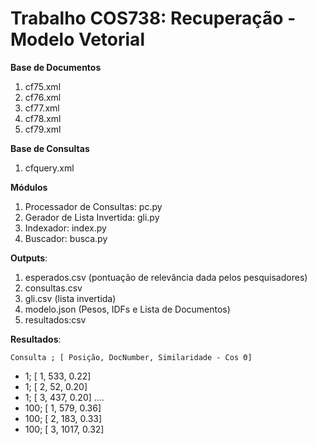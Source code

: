 # Trabalho COS738: Recuperação - Modelo Vetorial

**Base de Documentos**
 1. cf75.xml 
 2. cf76.xml
 3. cf77.xml
 4. cf78.xml
 5. cf79.xml

**Base de Consultas**
 1. cfquery.xml

**Módulos**
 1. Processador de Consultas: pc.py
 2. Gerador de Lista Invertida: gli.py
 3. Indexador: index.py
 4. Buscador: busca.py

**Outputs**:
 1. esperados.csv (pontuação de relevância dada pelos pesquisadores)
 2. consultas.csv
 3. gli.csv (lista invertida)
 4. modelo.json (Pesos, IDFs e Lista de Documentos)
 5. resultados:csv

**Resultados**:

 `Consulta ; [ Posição, DocNumber, Similaridade - Cos Θ] `
 - 1; [ 1, 533, 0.22]
 - 1; [ 2, 52, 0.20]
 - 1; [ 3, 437, 0.20]
....
 - 100; [  1,   579, 0.36]
 - 100; [  2,   183, 0.33]
 - 100; [  3,  1017, 0.32]

